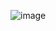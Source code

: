 
![image](https://user-images.githubusercontent.com/23616987/147302165-5ceb70b8-b8d7-430a-a89e-c6c98590d40e.png)
